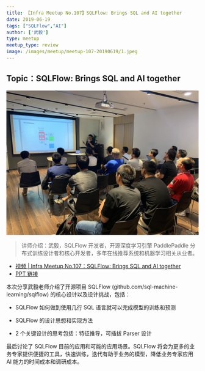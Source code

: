 ```yaml
---
title: 【Infra Meetup No.107】SQLFlow: Brings SQL and AI together 
date: 2019-06-19
tags: ["SQLFlow","AI"]
author: ['武毅']
type: meetup
meetup_type: review
image: /images/meetup/meetup-107-20190619/1.jpeg
---
```


## Topic：SQLFlow: Brings SQL and AI together 

![](media/meetup-107-20190619/1.jpeg)

>讲师介绍：武毅，SQLFlow 开发者，开源深度学习引擎 PaddlePaddle 分布式训练设计者和核心开发者，多年在线推荐系统和机器学习相关从业者。

+ [视频 | Infra Meetup No.107：SQLFlow: Brings SQL and AI together](https://www.bilibili.com/video/av56084311)
+ [PPT 链接](https://github.com/sql-machine-learning/sqlflow/tree/develop/cmd/demo/slides/201906 )

本次分享武毅老师介绍了开源项目 SQLFlow (github.com/sql-machine-learning/sqlflow) 的核心设计以及设计挑战，包括：

- SQLFlow 如何做到使用几行 SQL 语言就可以完成模型的训练和预测

- SQLFlow 的设计思想和实现方法

- 2 个关键设计的思考包括：特征推导，可插拔 Parser 设计

最后讨论了 SQLFlow 目前的应用和可能的应用场景。SQLFlow 将会为更多的业务专家提供便捷的工具，快速训练，迭代有助于业务的模型，降低业务专家应用 AI 能力的时间成本和调研成本。